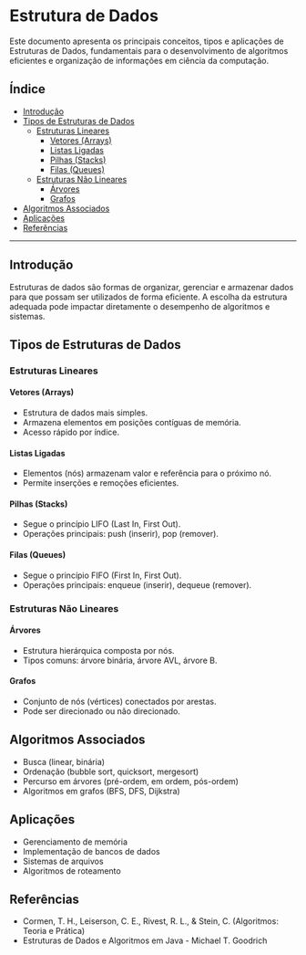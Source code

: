 # Estrutura de Dados

Este documento apresenta os principais conceitos, tipos e aplicações de Estruturas de Dados, fundamentais para o desenvolvimento de algoritmos eficientes e organização de informações em ciência da computação.

## Índice

- [Introdução](#introdução)
- [Tipos de Estruturas de Dados](#tipos-de-estruturas-de-dados)
  - [Estruturas Lineares](#estruturas-lineares)
    - [Vetores (Arrays)](#vetores-arrays)
    - [Listas Ligadas](#listas-ligadas)
    - [Pilhas (Stacks)](#pilhas-stacks)
    - [Filas (Queues)](#filas-queues)
  - [Estruturas Não Lineares](#estruturas-não-lineares)
    - [Árvores](#árvores)
    - [Grafos](#grafos)
- [Algoritmos Associados](#algoritmos-associados)
- [Aplicações](#aplicações)
- [Referências](#referências)

---

## Introdução

Estruturas de dados são formas de organizar, gerenciar e armazenar dados para que possam ser utilizados de forma eficiente. A escolha da estrutura adequada pode impactar diretamente o desempenho de algoritmos e sistemas.

## Tipos de Estruturas de Dados

### Estruturas Lineares

#### Vetores (Arrays)

- Estrutura de dados mais simples.
- Armazena elementos em posições contíguas de memória.
- Acesso rápido por índice.

#### Listas Ligadas

- Elementos (nós) armazenam valor e referência para o próximo nó.
- Permite inserções e remoções eficientes.

#### Pilhas (Stacks)

- Segue o princípio LIFO (Last In, First Out).
- Operações principais: push (inserir), pop (remover).

#### Filas (Queues)

- Segue o princípio FIFO (First In, First Out).
- Operações principais: enqueue (inserir), dequeue (remover).

### Estruturas Não Lineares

#### Árvores

- Estrutura hierárquica composta por nós.
- Tipos comuns: árvore binária, árvore AVL, árvore B.

#### Grafos

- Conjunto de nós (vértices) conectados por arestas.
- Pode ser direcionado ou não direcionado.

## Algoritmos Associados

- Busca (linear, binária)
- Ordenação (bubble sort, quicksort, mergesort)
- Percurso em árvores (pré-ordem, em ordem, pós-ordem)
- Algoritmos em grafos (BFS, DFS, Dijkstra)

## Aplicações

- Gerenciamento de memória
- Implementação de bancos de dados
- Sistemas de arquivos
- Algoritmos de roteamento

## Referências

- Cormen, T. H., Leiserson, C. E., Rivest, R. L., & Stein, C. (Algoritmos: Teoria e Prática)
- Estruturas de Dados e Algoritmos em Java - Michael T. Goodrich

